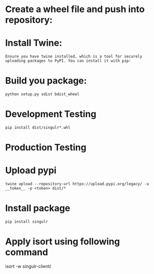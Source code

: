 [//]: # (# How to configure generative AI application for singular tracing)

[//]: # ( Following environment variables need to be set)

[//]: # (    LANGCHAIN_TRACING_V2="true")

[//]: # (    LANGCHAIN_ENDPOINT="http://0.0.0.0:8001/" # this is trace server &#40;run using apis/trace_api.py&#41;)

[//]: # (    LANGCHAIN_API_KEY="f9bc967894c04049b37031e9a6955728c7371cae" # this is the API key, can be anything for now)

[//]: # (    LANGCHAIN_PROJECT="madan" # project name )

[//]: # ()
[//]: # ()
[//]: # ()
[//]: # ( # Changes in Langchain library , you should have 0.0.249 version)

[//]: # (    replace env.py file in langchain library via singulr_client/library/langchain/env.py)

[//]: # ()
[//]: # (# Langsmith library , you should have  0.0.16 version)

[//]: # (    replace utils.py file in langchain library via singulr_client/library/langsmith/utils.py)

# Create a wheel file and push into repository:
# Install Twine:
    Ensure you have twine installed, which is a tool for securely uploading packages to PyPI. You can install it with pip:
# Build you package:
    python setup.py sdist bdist_wheel

# Development Testing
    pip install dist/singulr*.whl

# Production Testing
# Upload pypi 
    twine upload --repository-url https://upload.pypi.org/legacy/ -u __token__ -p <token> dist/*
# Install package
    pip install singulr

# Apply isort using following command
isort -w singulr-client/
